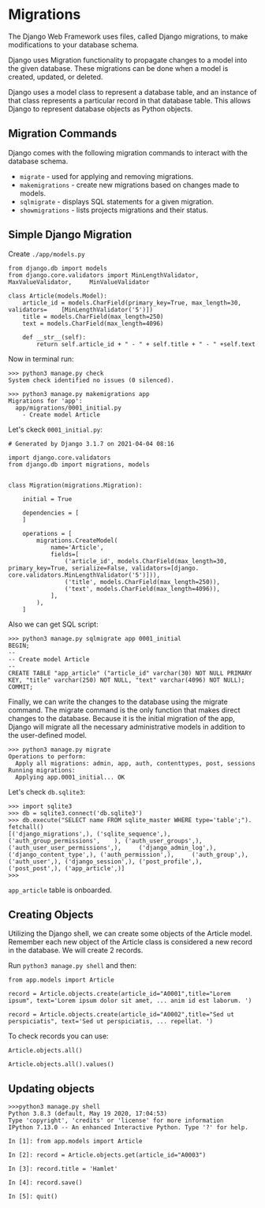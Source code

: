 # Migrations

The Django Web Framework uses files, called Django migrations, to make modifications to your database schema.  

Django uses Migration functionality to propagate changes to a model into the given database. These migrations can be done when a model is created, updated, or deleted.

Django uses a model class to represent a database table, and an instance of that class represents a particular record in that database table. This allows Django to represent database objects as Python objects.

## Migration Commands

Django comes with the following migration commands to interact with the database schema.

- `migrate` - used for applying and removing migrations.
- `makemigrations` - create new migrations based on changes made to models.
- `sqlmigrate` - displays SQL statements for a given migration.
- `showmigrations` - lists projects migrations and their status.

## Simple Django Migration

Create `./app/models.py`

    from django.db import models
    from django.core.validators import MinLengthValidator, MaxValueValidator,     MinValueValidator
    
    class Article(models.Model):
        article_id = models.CharField(primary_key=True, max_length=30, validators=    [MinLengthValidator('5')])
        title = models.CharField(max_length=250)
        text = models.CharField(max_length=4096)
    
        def __str__(self):
            return self.article_id + " - " + self.title + " - " +self.text

Now in terminal run:

    >>> python3 manage.py check
    System check identified no issues (0 silenced).
    
    >>> python3 manage.py makemigrations app
    Migrations for 'app':
      app/migrations/0001_initial.py
        - Create model Article

Let's ckeck `0001_initial.py`:

    # Generated by Django 3.1.7 on 2021-04-04 08:16
    
    import django.core.validators
    from django.db import migrations, models


    class Migration(migrations.Migration):
    
        initial = True
    
        dependencies = [
        ]
    
        operations = [
            migrations.CreateModel(
                name='Article',
                fields=[
                    ('article_id', models.CharField(max_length=30,     primary_key=True, serialize=False, validators=[django.    core.validators.MinLengthValidator('5')])),
                    ('title', models.CharField(max_length=250)),
                    ('text', models.CharField(max_length=4096)),
                ],
            ),
        ]

Also we can get SQL script:

    >>> python3 manage.py sqlmigrate app 0001_initial
    BEGIN;
    --
    -- Create model Article
    --
    CREATE TABLE "app_article" ("article_id" varchar(30) NOT NULL PRIMARY     KEY, "title" varchar(250) NOT NULL, "text" varchar(4096) NOT NULL);
    COMMIT;

Finally, we can write the changes to the database using the migrate command. The migrate command is the only function that makes direct changes to the database. Because it is the initial migration of the app, Django will migrate all the necessary administrative models in addition to the user-defined model.

    >>> python3 manage.py migrate
    Operations to perform:
      Apply all migrations: admin, app, auth, contenttypes, post, sessions
    Running migrations:
      Applying app.0001_initial... OK

Let's check `db.sqlite3`:

    >>> import sqlite3
    >>> db = sqlite3.connect('db.sqlite3')
    >>> db.execute("SELECT name FROM sqlite_master WHERE type='table';").    fetchall()
    [('django_migrations',), ('sqlite_sequence',), ('auth_group_permissions',    ), ('auth_user_groups',), ('auth_user_user_permissions',),     ('django_admin_log',), ('django_content_type',), ('auth_permission',),     ('auth_group',), ('auth_user',), ('django_session',), ('post_profile',),     ('post_post',), ('app_article',)]
    >>> 

`app_article` table is onboarded.

## Creating Objects

Utilizing the Django shell, we can create some objects of the Article model. Remember each new object of the Article class is considered a new record in the database. We will create 2 records.

Run `python3 manage.py shell` and then:

    from app.models import Article  
      
    record = Article.objects.create(article_id="A0001",title="Lorem ipsum", text='Lorem ipsum dolor sit amet, ... anim id est laborum. ')  

    record = Article.objects.create(article_id="A0002",title="Sed ut perspiciatis", text='Sed ut perspiciatis, ... repellat. ')

To check records you can use:

    Article.objects.all() 

    Article.objects.all().values()

## Updating objects

    >>>python3 manage.py shell
    Python 3.8.3 (default, May 19 2020, 17:04:53) 
    Type 'copyright', 'credits' or 'license' for more information
    IPython 7.13.0 -- An enhanced Interactive Python. Type '?' for help.
    
    In [1]: from app.models import Article                                                                        
    
    In [2]: record = Article.objects.get(article_id="A0003")                                                      
    
    In [3]: record.title = 'Hamlet'                                                                               
    
    In [4]: record.save()                                                                                         
    
    In [5]: quit()      
